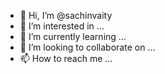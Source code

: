 - 👋 Hi, I’m @sachinvaity
- 👀 I’m interested in ...
- 🌱 I’m currently learning ...
- 💞️ I’m looking to collaborate on ...
- 📫 How to reach me ...

<!---
sachinvaity/sachinvaity is a ✨ special ✨ repository because its `README.md` (this file) appears on your GitHub profile.
You can click the Preview link to take a look at your changes.
--->
